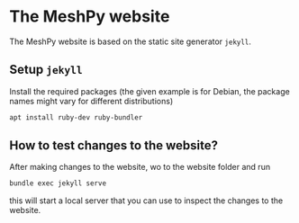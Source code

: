# The MeshPy website

The MeshPy website is based on the static site generator `jekyll`.

## Setup `jekyll`

Install the required packages (the given example is for Debian, the package names might vary for different distributions)
```bash
apt install ruby-dev ruby-bundler
```

## How to test changes to the website?

After making changes to the website, wo to the website folder and run
```bash
bundle exec jekyll serve
```
this will start a local server that you can use to inspect the changes to the website.

